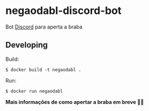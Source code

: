 # negaodabl-discord-bot
Bot [Discord](https://discord.com/new) para aperta a braba 

## Developing

Build:

```shell
$ docker build -t negaodabl .
```

Run:

```shell
$ docker run negaodabl
````

**Mais informações de como apertar a braba em breve 🤝😠**
